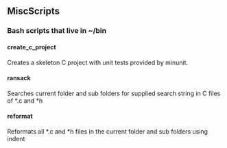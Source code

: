 ## MiscScripts

### Bash scripts that live in ~/bin
#### create_c_project 
Creates a skeleton C project with unit tests provided by minunit.

#### ransack
Searches current folder and sub folders for supplied search string in C files of *.c and *h

#### reformat
Reformats all *.c and *h files in the current folder and sub folders using indent
